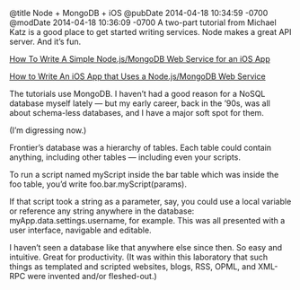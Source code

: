 @title Node + MongoDB + iOS
@pubDate 2014-04-18 10:34:59 -0700
@modDate 2014-04-18 10:36:09 -0700
A two-part tutorial from Michael Katz is a good place to get started writing services. Node makes a great API server. And it’s fun.

[How To Write A Simple Node.js/MongoDB Web Service for an iOS App](http://www.raywenderlich.com/61078/write-simple-node-jsmongodb-web-service-ios-app)

[How to Write An iOS App that Uses a Node.js/MongoDB Web Service](http://www.raywenderlich.com/61264/write-ios-app-uses-node-jsmongodb-web-service)

The tutorials use MongoDB. I haven’t had a good reason for a NoSQL database myself lately — but my early career, back in the ’90s, was all about schema-less databases, and I have a major soft spot for them.

(I’m digressing now.)

Frontier’s database was a hierarchy of tables. Each table could contain anything, including other tables — including even your scripts.

To run a script named myScript inside the bar table which was inside the foo table, you’d write foo.bar.myScript(params).

If that script took a string as a parameter, say, you could use a local variable or reference any string anywhere in the database: myApp.data.settings.username, for example. This was all presented with a user interface, navigable and editable.

I haven’t seen a database like that anywhere else since then. So easy and intuitive. Great for productivity. (It was within this laboratory that such things as templated and scripted websites, blogs, RSS, OPML, and XML-RPC were invented and/or fleshed-out.)
